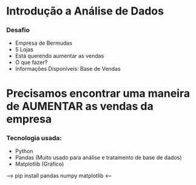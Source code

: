 # Introdução a Análise de Dados

### Desafio

- Empresa de Bermudas
- 5 Lojas
- Está querendo aumentar as vendas
- O que fazer?
- Informações Disponíveis: Base de Vendas

# Precisamos encontrar uma maneira de AUMENTAR as vendas da empresa


### Tecnologia usada: 
- Python            
- Pandas (Muito usado para análise e tratamento de base de dados)
- Matplotlib (Gráfico)

--> pip install pandas numpy matplotlib <--
